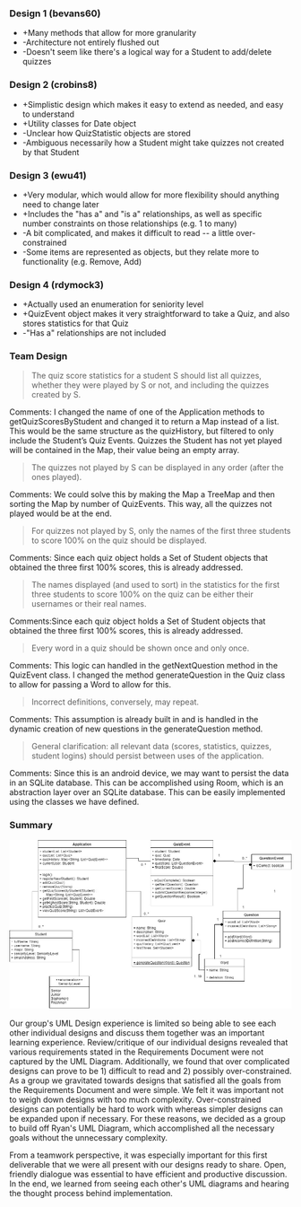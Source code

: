 ### Design 1 (bevans60)
* +Many methods that allow for more granularity
* -Architecture not entirely flushed out
* -Doesn't seem like there's a logical way for a Student to add/delete quizzes

### Design 2 (crobins8)
* +Simplistic design which makes it easy to extend as needed, and easy to understand
* +Utility classes for Date object
* -Unclear how QuizStatistic objects are stored
* -Ambiguous necessarily how a Student might take quizzes not created by that Student

### Design 3 (ewu41)
* +Very modular, which would allow for more flexibility should anything need to change later
* +Includes the "has a" and "is a" relationships, as well as specific number constraints on those relationships (e.g. 1 to many)
* -A bit complicated, and makes it difficult to read -- a little over-constrained
* -Some items are represented as objects, but they relate more to functionality (e.g. Remove, Add)

### Design 4 (rdymock3)
* +Actually used an enumeration for seniority level
* +QuizEvent object makes it very straightforward to take a Quiz, and also stores statistics for that Quiz
* -"Has a" relationships are not included

### Team Design

>The quiz score statistics for a student S should list all quizzes, whether they were played by S or not, and including the quizzes created by S.

Comments:  I changed the name of one of the Application methods to getQuizScoresByStudent and changed it to return a Map instead of a list.  This would be the same structure as the quizHistory, but filtered to only include the Student’s Quiz Events.  Quizzes the Student has not yet played will be contained in the Map, their value being an empty array. 

>The quizzes not played by S can be displayed in any order (after the ones played).

Comments:  We could solve this by making the Map a TreeMap and then sorting the Map by number of QuizEvents.  This way, all the quizzes not played would be at the end.  


>For quizzes not played by S, only the names of the first three students to score 100% on the quiz should be displayed.

Comments:  Since each quiz object holds a Set of Student objects that obtained the three first 100% scores, this is already addressed.  


>The names displayed (and used to sort) in the statistics for the first three students to score 100% on the quiz can be either their usernames or their real names.

Comments:Since each quiz object holds a Set of Student objects that obtained the three first 100% scores, this is already addressed.  


>Every word in a quiz should be shown once and only once.

Comments:  This logic can handled in the getNextQuestion method in the QuizEvent class.  I changed the method generateQuestion in the Quiz class to allow for passing a Word to allow for this.   


>Incorrect definitions, conversely, may repeat.

Comments:  This assumption is already built in and is handled in the dynamic creation of new questions in the generateQuestion method.  


>General clarification: all relevant data (scores, statistics, quizzes, student logins) should persist between uses of the application.

Comments: Since this is an android device, we may want to persist the data in an SQLite database.  This can be accomplished using Room, which is an abstraction layer over an SQLite database.  This can be easily implemented using the classes we have defined. 


### Summary

![alt text](Group%20Project%20D1%20-%20Updated.jpg)

Our group's UML Design experience is limited so being able to see each other individual designs and discuss them together was an important learning experience. Review/critique of our individual designs revealed that various requirements stated in the Requirements Document were not captured by the UML Diagram. Additionally, we found that over complicated designs can prove to be 1) difficult to read and 2) possibly over-constrained. As a group we gravitated towards designs that satisfied all the goals from the Requirements Document and were simple. We felt it was important not to weigh down designs with too much complexity. Over-constrained designs can potentially be hard to work with whereas simpler designs can be expanded upon if necessary. For these reasons, we decided as a group to build off Ryan's UML Diagram, which accomplished all the necessary goals without the unnecessary complexity.

From a teamwork perspective, it was especially important for this first deliverable that we were all present with our designs ready to share. Open, friendly dialogue was essential to have efficient and productive discussion. In the end, we learned from seeing each other's UML diagrams and hearing the thought process behind implementation. 
